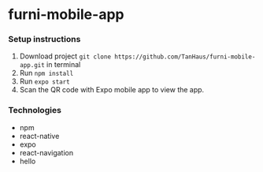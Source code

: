 # furni-mobile-app

### Setup instructions
1. Download project `git clone https://github.com/TanHaus/furni-mobile-app.git` in terminal
2. Run `npm install`
3. Run `expo start`
4. Scan the QR code with Expo mobile app to view the app.

### Technologies
- npm
- react-native
- expo
- react-navigation 
- hello
